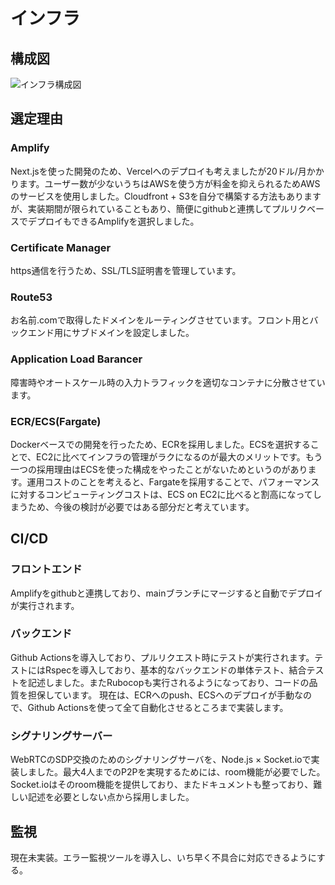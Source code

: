 # インフラ

## 構成図

![インフラ構成図](https://github.com/makoto00000/sabo_learn/assets/65654634/bf91110f-7f6c-4eab-87d2-f21050a86434)

## 選定理由

### Amplify

Next.jsを使った開発のため、Vercelへのデプロイも考えましたが20ドル/月かかります。ユーザー数が少ないうちはAWSを使う方が料金を抑えられるためAWSのサービスを使用しました。Cloudfront + S3を自分で構築する方法もありますが、実装期間が限られていることもあり、簡便にgithubと連携してプルリクベースでデプロイもできるAmplifyを選択しました。

### Certificate Manager

https通信を行うため、SSL/TLS証明書を管理しています。

### Route53

お名前.comで取得したドメインをルーティングさせています。フロント用とバックエンド用にサブドメインを設定しました。

### Application Load Barancer

障害時やオートスケール時の入力トラフィックを適切なコンテナに分散させています。

### ECR/ECS(Fargate)

Dockerベースでの開発を行ったため、ECRを採用しました。ECSを選択することで、EC2に比べてインフラの管理がラクになるのが最大のメリットです。もう一つの採用理由はECSを使った構成をやったことがないためというのがあります。運用コストのことを考えると、Fargateを採用することで、パフォーマンスに対するコンピューティングコストは、ECS on EC2に比べると割高になってしまうため、今後の検討が必要ではある部分だと考えています。

## CI/CD

### フロントエンド

Amplifyをgithubと連携しており、mainブランチにマージすると自動でデプロイが実行されます。

### バックエンド

Github Actionsを導入しており、プルリクエスト時にテストが実行されます。テストにはRspecを導入しており、基本的なバックエンドの単体テスト、結合テストを記述しました。またRubocopも実行されるようになっており、コードの品質を担保しています。
現在は、ECRへのpush、ECSへのデプロイが手動なので、Github Actionsを使って全て自動化させるところまで実装します。

### シグナリングサーバー

WebRTCのSDP交換のためのシグナリングサーバを、Node.js × Socket.ioで実装しました。最大4人までのP2Pを実現するためには、room機能が必要でした。Socket.ioはそのroom機能を提供しており、またドキュメントも整っており、難しい記述を必要としない点から採用しました。

## 監視

現在未実装。エラー監視ツールを導入し、いち早く不具合に対応できるようにする。
